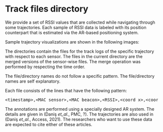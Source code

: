 # Track files directory

We provide a set of RSSI values that are collected while navigating through some trajectories. Each sample of RSSI data is labeled with its position counterpart that is estimated via the AR-based positioning system.

Sample trajectory visualizations are shown in the following images:


The directories contain the files for the track logs of the specific trajectory with respect to each sensor. The files in the current directory are the merged versions of the sensor-wise files. The merge operation was performed by respecting the time order.

The file/directory names do not follow a specific pattern. The file/directory names are self explanatory.

Each file consists of the lines that have the following pattern:
<pre>&lt;timestamp&gt;,&lt;MAC sensor&gt;,&lt;MAC beacon&gt;,&lt;RSSI&gt;,&lt;coord_x&gt;,&lt;coord_y&gt;,&lt;coord_z&gt;,&lt;3x3 orientation matrix&gt;</pre>

The annotations are performed using a specially designed AR system. The details are given in (Daniş _et_al_., PMC, ?). The trajectories are also used in (Daniş _et_al_., Access, 2021). The researchers who want to use these data are expected to cite either of these articles.
